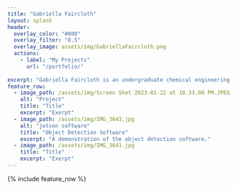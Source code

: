 ```yaml
---
title: "Gabriella Faircloth"
layout: splash
header:
  overlay_color: "#000"
  overlay_filter: "0.5"
  overlay_image: assets/img/GabriellaFaircloth.png
  actions:
    - label: "My Projects"
      url: "/portfolio/"
      
excerpt: "Gabriella Faircloth is an undergraduate chemical engineering student with an interest in perusing biotech/pharmaceuticals."
feature_row:
  - image_path: /assets/img/Screen Shot 2023-01-22 at 10.33.00 PM.JPEG
    alt: "Project"
    title: "Title"
    excerpt: "Exerpt"
  - image_path: /assets/img/IMG_3643.jpg
    alt: "jetson software"
    title: "Object Detection Software"
    excerpt: "A demonstration of the object detection software."
  - image_path: /assets/img/IMG_3641.jpg
    title: "Title"
    excerpt: "Exerpt"
---
```


{% include feature_row %}

